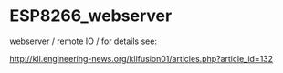 # ESP8266_webserver
webserver / remote IO / 
for details see:

http://kll.engineering-news.org/kllfusion01/articles.php?article_id=132

